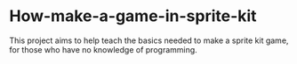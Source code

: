 # How-make-a-game-in-sprite-kit
This project aims to help teach the basics needed to make a sprite kit game, for those who have no knowledge of programming.
